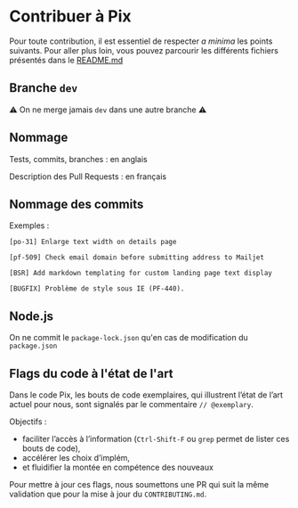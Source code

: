 # Contribuer à Pix

Pour toute contribution, il est essentiel de respecter *a minima* les points suivants. Pour aller plus loin, vous pouvez parcourir les différents fichiers présentés dans le [README.md](./README.md)

## Branche `dev`

⚠️ On ne merge jamais `dev` dans une autre branche ⚠️

## Nommage

Tests, commits, branches : en anglais

Description des Pull Requests : en français

## Nommage des commits

Exemples :

```
[po-31] Enlarge text width on details page

[pf-509] Check email domain before submitting address to Mailjet

[BSR] Add markdown templating for custom landing page text display

[BUGFIX] Problème de style sous IE (PF-440).
```

## Node.js

On ne commit le `package-lock.json` qu'en cas de modification du `package.json`

## Flags du code à l'état de l'art

Dans le code Pix, les bouts de code exemplaires, qui illustrent l’état de l’art actuel pour nous, sont signalés par le commentaire `// @exemplary`.

Objectifs :

- faciliter l’accès à l’information (`Ctrl-Shift-F` ou `grep` permet de lister ces bouts de code),
- accélérer les choix d’implém,
- et fluidifier la montée en compétence des nouveaux

Pour mettre à jour ces flags, nous soumettons une PR qui suit la même validation que pour la mise à jour du `CONTRIBUTING.md`.
